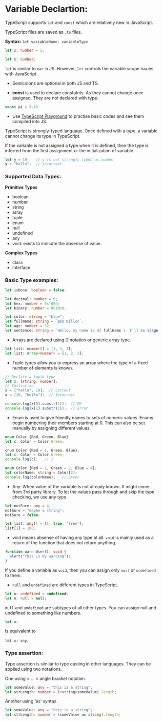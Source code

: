 # Variable Declartion:

TypeScript supports `let` and `const` which are relatively new in JavaScript.

TypeScript files are saved as `.ts` files.

**Syntax:**
`let variableName: variableType`

```TypeScript
let x: number = 5;

let x: number;
```

`let` is similar to `var` in JS. However, `let` controls the variable scope issues with JavaScript.

- Semicolons are optional in both JS and TS.

- **const** is used to declare constatnts. As they cannot change once assigned. They are not declared with type.

```typescript
const pi = 3.14
```

- Use [TypeScript Playground](http://www.typescriptlang.org/play/index.html) to practise basic codes and see them compiled into JS.

TypeScript is strongly-typed language. Once defined with a type, a variable cannot change its type in TypeScript.

If the variable is not assigned a type when it is defined, then the type is inferred from the first assignment or the initialization of variable.

```typescript
let y = 10;   // y is not strongly typed as number
y = "hello";  // incorrect
```

### Supported Data Types:

**Primitive Types**

- boolean
- number
- string
- array
- tuple
- enum
- null
- undefined
- any
- void: exists to indicate the absense of value.

**Complex Types**

- class
- interface

### Basic Type examples:

```typeScript
let isDone: boolean = false;

let decimal: number = 6;
let hex: number = 0xf00d;
let binary: number = 0b1010;

let color: string = "blue";
let fullName: string = `Bob Dillon`;
let age: number = 32;
let sentence: string = `Hello, my name is ${ fullName }. I'll be ${age + 1} years old next month.`;
```

- Arrays are declared using [] notation or generic array type.

```typescript
let list: number[] = [1, 2, 3];
let list: Array<number> = [1, 2, 3];
```

- Tuple types allow you to express an array where the type of a fixed number of elements is known.

```typescript
// Declare a tuple type
let x: [string, number];
// Initialize
x = ["hello", 10];  // Correct
x = [10, "hello"];  // Incorrect

console.log(x[0].substr(1));  // OK
console.log(x[1].substr(1));  // Error
```

- Enum is used to give friendly names to sets of numeric values. Enums begin numbering their members starting at 0. This can also be set manually by assigning different values.

```typescript
enum Color {Red, Green, Blue}
let c: Color = Color.Green;

cnum Color {Red = 1, Green, Blue};
let c: Color = Color.Green;
console.log(c);   // 2

enum Color {Red = 1, Green = 2, Blue = 4};
let colorName: string = Color[2];
console.log(colorName);   // Green
```

- Any: When value of the variable is not already known. It might come from 3rd party library. To let the values pass through and skip the type checking, we use any type.

```TypeScript
let notSure: any = 4;
notSure = "maybe a string";
notSure = false;

let list: any[] = [1, true, "free"];
list[1] = 100;
```

- void means absense of having any type at all. `void` is mainly used as a return of the function that does not return anything.

```typescript
function warn User(): void {
  alert("This is my warning");
}
```

If you define a variable as `void`, then you can assign only `null` or `undefined` to them.

- `null` and `undefined` are different types in TypeScript.

```typescript
let u: undefined = undefined;
let n: null = null;
```

`null` and `undefined` are subtypes of all other types. You can assign null and undefined to something like numbers.

```typescript
let x;
```

is equivalent to

`let x: any`.

### Type assertion:

Type assertion is similar to type casting in other languages. They can be applied using two notations.

One using < ... > angle bracket notation.

```TypeScript
let someValue: any = "this is a string";
let strLength: number = (<string>someValue).length;
```

Another using 'as' syntax.

```TypeScript
let someValue: any = "this is a string";
let strLength: number = (someValue as string).length;
```
